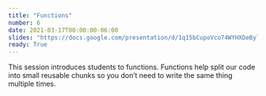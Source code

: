 ```yaml
---
title: "Functions"
number: 6
date: 2021-03-17T00:00:00-06:00
slides: "https://docs.google.com/presentation/d/1q15bCupoVco74WYHXDeBylwQD1CC8M0JNke_G-oRHDo/edit?usp=sharing"
ready: True
---
```


This session introduces students to functions. Functions help split our code into small reusable chunks so you don’t need to write the same thing multiple times.